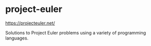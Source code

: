 # project-euler
https://projecteuler.net/

Solutions to Project Euler problems using a variety of programming languages.
